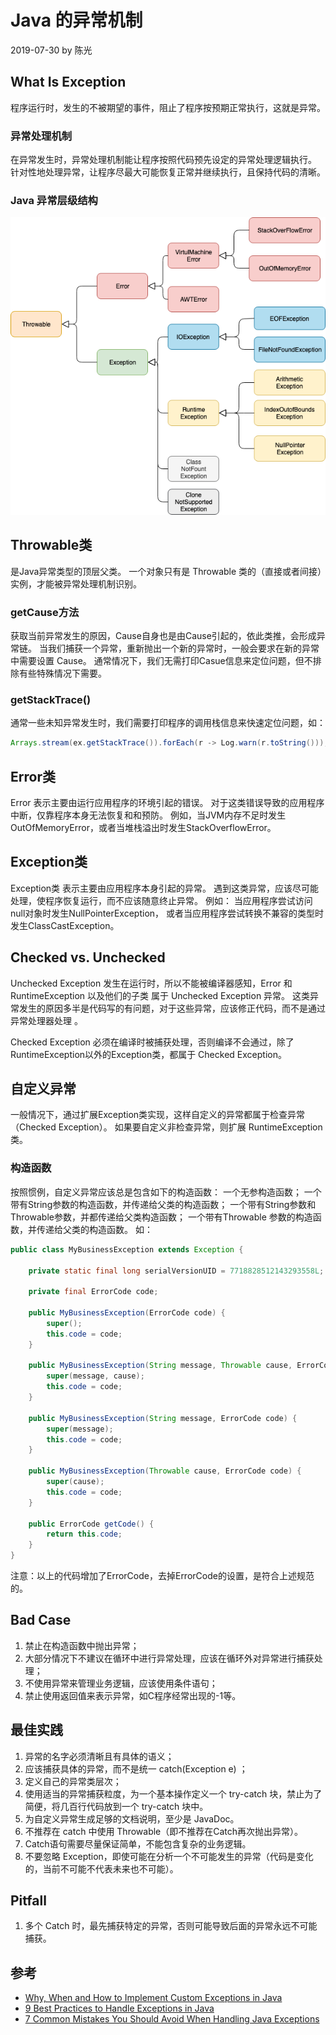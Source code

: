 # Java 的异常机制

2019-07-30 by 陈光

## What Is Exception
程序运行时，发生的不被期望的事件，阻止了程序按预期正常执行，这就是异常。

### 异常处理机制
在异常发生时，异常处理机制能让程序按照代码预先设定的异常处理逻辑执行。
针对性地处理异常，让程序尽最大可能恢复正常并继续执行，且保持代码的清晰。
 
### Java 异常层级结构
![Exception-Hierarchy-Diagram.png](_pic/Exception-Hierarchy-Diagram.png) 

## Throwable类
是Java异常类型的顶层父类。
一个对象只有是 Throwable 类的（直接或者间接）实例，才能被异常处理机制识别。

### getCause方法
获取当前异常发生的原因，Cause自身也是由Cause引起的，依此类推，会形成异常链。
当我们捕获一个异常，重新抛出一个新的异常时，一般会要求在新的异常中需要设置 Cause。
通常情况下，我们无需打印Casue信息来定位问题，但不排除有些特殊情况下需要。

### getStackTrace() 
通常一些未知异常发生时，我们需要打印程序的调用栈信息来快速定位问题，如：
```java
Arrays.stream(ex.getStackTrace()).forEach(r -> Log.warn(r.toString()));
```

## Error类
Error 表示主要由运行应用程序的环境引起的错误。
对于这类错误导致的应用程序中断，仅靠程序本身无法恢复和和预防。
例如，当JVM内存不足时发生OutOfMemoryError，或者当堆栈溢出时发生StackOverflowError。

## Exception类
Exception类 表示主要由应用程序本身引起的异常。
遇到这类异常，应该尽可能处理，使程序恢复运行，而不应该随意终止异常。
例如：
当应用程序尝试访问null对象时发生NullPointerException，
或者当应用程序尝试转换不兼容的类型时发生ClassCastException。

## Checked vs. Unchecked
Unchecked Exception 发生在运行时，所以不能被编译器感知，Error 和 RuntimeException 以及他们的子类
属于 Unchecked Exception 异常。
这类异常发生的原因多半是代码写的有问题，对于这些异常，应该修正代码，而不是通过异常处理器处理 。

Checked Exception 必须在编译时被捕获处理，否则编译不会通过，除了RuntimeException以外的Exception类，都属于 Checked Exception。

## 自定义异常
一般情况下，通过扩展Exception类实现，这样自定义的异常都属于检查异常（Checked Exception）。
如果要自定义非检查异常，则扩展 RuntimeException类。

### 构造函数
按照惯例，自定义异常应该总是包含如下的构造函数：
一个无参构造函数；
一个带有String参数的构造函数，并传递给父类的构造函数；
一个带有String参数和Throwable参数，并都传递给父类构造函数；
一个带有Throwable 参数的构造函数，并传递给父类的构造函数。
如：
```java
public class MyBusinessException extends Exception {
  
	private static final long serialVersionUID = 7718828512143293558L;
	
	private final ErrorCode code;

	public MyBusinessException(ErrorCode code) {
		super();
		this.code = code;
	}

	public MyBusinessException(String message, Throwable cause, ErrorCode code) {
		super(message, cause);
		this.code = code;
	}

	public MyBusinessException(String message, ErrorCode code) {
		super(message);
		this.code = code;
	}

	public MyBusinessException(Throwable cause, ErrorCode code) {
		super(cause);
		this.code = code;
	}
	
	public ErrorCode getCode() {
		return this.code;
	}
}
```
注意：以上的代码增加了ErrorCode，去掉ErrorCode的设置，是符合上述规范的。

## Bad Case
1. 禁止在构造函数中抛出异常；
2. 大部分情况下不建议在循环中进行异常处理，应该在循环外对异常进行捕获处理；
3. 不使用异常来管理业务逻辑，应该使用条件语句；
4. 禁止使用返回值来表示异常，如C程序经常出现的-1等。

## 最佳实践
1. 异常的名字必须清晰且有具体的语义；
2. 应该捕获具体的异常，而不是统一 catch(Exception e) ；
3. 定义自己的异常类层次；
4. 使用适当的异常捕获粒度，为一个基本操作定义一个 try-catch 块，禁止为了简便，将几百行代码放到一个 try-catch 块中。
5. 为自定义异常生成足够的文档说明，至少是 JavaDoc。
6. 不推荐在 catch 中使用 Throwable（即不推荐在Catch再次抛出异常）。
7. Catch语句需要尽量保证简单，不能包含复杂的业务逻辑。
8. 不要忽略 Exception，即使可能在分析一个不可能发生的异常（代码是变化的，当前不可能不代表未来也不可能）。

## Pitfall
1. 多个 Catch 时，最先捕获特定的异常，否则可能导致后面的异常永远不可能捕获。


## 参考
* [Why, When and How to Implement Custom Exceptions in Java](https://stackify.com/java-custom-exceptions/)
* [9 Best Practices to Handle Exceptions in Java](https://stackify.com/best-practices-exceptions-java/)
* [7 Common Mistakes You Should Avoid When Handling Java Exceptions](https://stackify.com/common-mistakes-handling-java-exception/)


